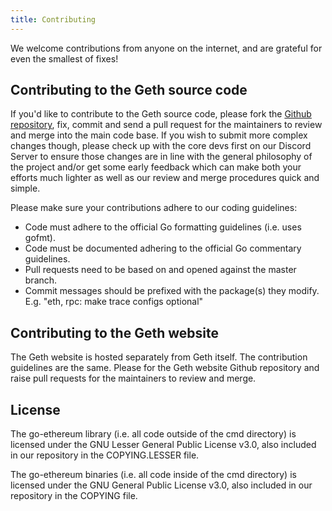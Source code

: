 ```yaml
---
title: Contributing
---
```


We welcome contributions from anyone on the internet, and are grateful for even the smallest of fixes!

## Contributing to the Geth source code

If you'd like to contribute to the Geth source code, please fork the 
[Github repository](https://github.com/ethereum/go-ethereum), fix, commit and send a pull request for the 
maintainers to review and merge into the main code base. If you wish to submit more complex changes 
though, please check up with the core devs first on our Discord Server to ensure those changes are in 
line with the general philosophy of the project and/or get some early feedback which can make both your 
efforts much lighter as well as our review and merge procedures quick and simple.

Please make sure your contributions adhere to our coding guidelines:

* Code must adhere to the official Go formatting guidelines (i.e. uses gofmt).
* Code must be documented adhering to the official Go commentary guidelines.
* Pull requests need to be based on and opened against the master branch.
* Commit messages should be prefixed with the package(s) they modify.
	E.g. "eth, rpc: make trace configs optional"


## Contributing to the Geth website

The Geth website is hosted separately from Geth itself. The contribution guidelines are the same. Please
for the Geth website Github repository and raise pull requests for the maintainers to review and merge.

## License

The go-ethereum library (i.e. all code outside of the cmd directory) is licensed under the GNU Lesser General Public License v3.0, also included in our repository in the COPYING.LESSER file.

The go-ethereum binaries (i.e. all code inside of the cmd directory) is licensed under the GNU General Public License v3.0, also included in our repository in the COPYING file.
